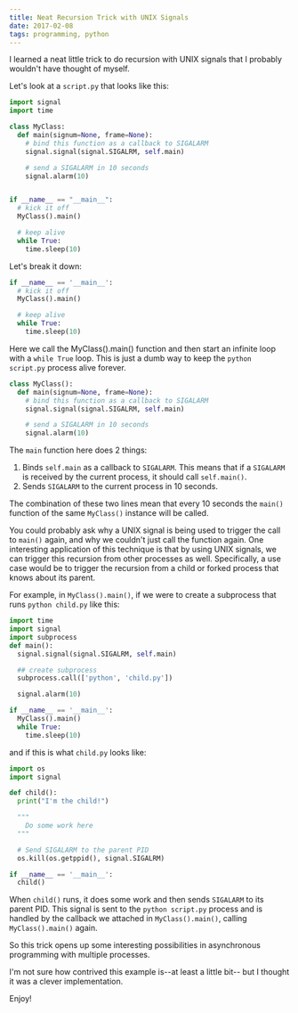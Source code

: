 ```yaml
---
title: Neat Recursion Trick with UNIX Signals
date: 2017-02-08
tags: programming, python
---
```


I learned a neat little trick to do recursion with UNIX signals
that I probably wouldn't have thought of myself.

Let's look at a `script.py` that looks like this:

```python
import signal
import time

class MyClass:
  def main(signum=None, frame=None):
    # bind this function as a callback to SIGALARM
    signal.signal(signal.SIGALRM, self.main)

    # send a SIGALARM in 10 seconds
    signal.alarm(10)


if __name__ == "__main__":
  # kick it off
  MyClass().main()

  # keep alive
  while True:
    time.sleep(10)
```

Let's break it down:

```python
if __name__ == '__main__':
  # kick it off
  MyClass().main()

  # keep alive
  while True:
    time.sleep(10)
```

Here we call the MyClass().main() function and then start an
infinite loop with a `while True` loop. This is just a dumb
way to keep the `python script.py` process alive forever.

```python
class MyClass():
  def main(signum=None, frame=None):
    # bind this function as a callback to SIGALARM
    signal.signal(signal.SIGALRM, self.main)

    # send a SIGALARM in 10 seconds
    signal.alarm(10)
```

The `main` function here does 2 things:

1. Binds `self.main` as a callback to `SIGALARM`. This means
   that if a `SIGALARM` is received by the current process, it should
   call `self.main()`.
1. Sends `SIGALARM` to the current process in 10 seconds.

The combination of these two lines mean that every 10 seconds
the `main()` function of the same `MyClass()` instance will
be called.

You could probably ask why a UNIX signal is being used to trigger
the call to `main()` again, and why we couldn't just call the
function again. One interesting application of this technique is that by
using UNIX signals, we can trigger this recursion from other processes as well.
Specifically, a use case would be to trigger the recursion from a child
or forked process that knows about its parent.

For example, in `MyClass().main()`, if we were to create a subprocess
that runs `python child.py` like this:

```python
import time
import signal
import subprocess
def main():
  signal.signal(signal.SIGALRM, self.main)

  ## create subprocess
  subprocess.call(['python', 'child.py'])

  signal.alarm(10)

if __name__ == '__main__':
  MyClass().main()
  while True:
    time.sleep(10)
```

and if this is what `child.py` looks like:

```python
import os
import signal

def child():
  print("I'm the child!")

  """
    Do some work here
  """

  # Send SIGALARM to the parent PID
  os.kill(os.getppid(), signal.SIGALRM)

if __name__ == '__main__':
  child()
```

When `child()` runs, it does some work and then sends `SIGALARM`
to its parent PID. This signal is sent to the `python script.py`
process and is handled by the callback we attached in `MyClass().main()`,
calling `MyClass().main()` again.

So this trick opens up some interesting possibilities in asynchronous
programming with multiple processes.

I'm not sure how contrived this example is--at least a little bit--
but I thought it was a clever implementation.

Enjoy!
